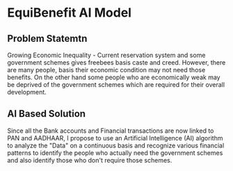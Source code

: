 # EquiBenefit AI Model

## Problem Statemtn
Growing Economic Inequality - Current reservation system and some government schemes gives freebees basis caste and creed. However, there are many people, basis their economic condition may not need those benefits. On the other hand some people who are economically weak may be deprived of the government schemes which are required for their overall development. 

## AI Based Solution
Since all the Bank accounts and Financial transactions are now linked to PAN and AADHAAR, I propose to use an Artificial Intelligence (AI) algorithm to analyze the "Data" on a continuous basis and recognize various financial patterns to identify the people who actually need the government schemes and also identify those who don't require those schemes. 
